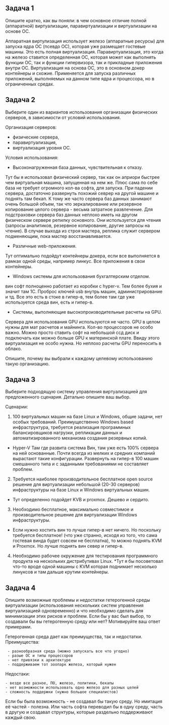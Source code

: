 
## Задача 1

Опишите кратко, как вы поняли: в чем основное отличие полной (аппаратной) виртуализации, паравиртуализации и виртуализации на основе ОС.


Аппаратная виртулизация использует железо (аппаратные ресурсы) для запуска ядра ОС (псевдо ОС), которая уже размещает гостевые машины. Это есть полная виртуализация.
Паравиртуализация, это когда на железо ставится определенная ОС, которая может как выполнять функции ОС, так и функции гипервизора, так и прикладные приложения внутри ОС.
Виртуализация на основа ОС, это в основном докер контейнеры и схожие. Применяется для запуска различных приложений, выполняемых на данном типе ядра и процессора, но в ограниченных средах.


## Задача 2

Выберите один из вариантов использования организации физических серверов, в зависимости от условий использования.

Организация серверов:
- физические сервера,
- паравиртуализация,
- виртуализация уровня ОС.

Условия использования:
- Высоконагруженная база данных, чувствительная к отказу. 

Тут бы я использовал физический сервер, так как он априори быстрее чем виртуальная машина, запущенная на нем же. Плюс сама по себе база не требует огромного кол-ва софта, для запуска. При падении сервера, достаточно развернуть похожий севрер на другой машине и поднять там бекап. К тому же часто сервера баз данных занимают очень большой объем, так что зеркалирование или резервное копирование целого сервера - весьма затратное развлечение. Для подстраховки сервера баз данных неплохо иметь на другом физическом сервере репилку основного. Они используется для чтения (запросы аналитиков, резервное копирование, другие запросы на чтение). В случае выхода из строя мастера, реплика служит сервером подменяющим, пока мастер восстанавливается.

- Различные web-приложения.

 Тут оптимально подойдут контейнеры докера, если все выполняется в рамках одной среды, например линкус. Все приложения в свои контейнеры.


- Windows системы для использования бухгалтерским отделом.

 вин софт полноценно работает из коробки с hyper-v. Тем более бухия и значит там 1С. Проброс ключей usb внутрь машин, администрирование и тд. Все это есть в стоке в гипер-в, тем более там где уже используется среда вин, есть и гипер-в.


- Системы, выполняющие высокопроизводительные расчеты на GPU.

Сервера для использования GPU используются не часто. GPU в целом нужны для мат расчетов и майнинга. Кол-во процессоров не особо важно. Можно просто ставить софт на небольшой ссд диск и подключать как можно больше GPU  к материнской плате. Ввиду этого виртуализация не особо нужна. Но неплохо расчеты GPU переносить в облако. 

Опишите, почему вы выбрали к каждому целевому использованию такую организацию.

## Задача 3

Выберите подходящую систему управления виртуализацией для предложенного сценария. Детально опишите ваш выбор.

Сценарии:

1. 100 виртуальных машин на базе Linux и Windows, общие задачи, нет особых требований. Преимущественно Windows based инфраструктура, требуется реализация программных балансировщиков нагрузки, репликации данных и автоматизированного механизма создания резервных копий.
* Hyper-V Там где развита система Вин, там уже есть 100% сервера на ней основанные. Почти всегда из мелких и средних компаний вырастают такие конфигурации. Развернуть на гипер-в 100 машин смешанного типа и с заданными требованиями не составляет проблем.

2. Требуется наиболее производительное бесплатное open source решение для виртуализации небольшой (20-30 серверов) инфраструктуры на базе Linux и Windows виртуальных машин.
* Тут определенно подойдет KVB и proxmox. Дешево и сердито.

3. Необходимо бесплатное, максимально совместимое и производительное решение для виртуализации Windows инфраструктуры.
* Если нужно хостить вин то лучше гипер-в нет ничего. Но поскольку требуется бесплатное! (что уже странно, исходя из того, что сама гостевая винда будет совсем не бесплатна), то можно поднять KVM и Proxmox. Но лучше поднять вин север и гипер-в.

4. Необходимо рабочее окружение для тестирования программного продукта на нескольких дистрибутивах Linux.
*Тут я бы посоветовал что-то вроде одной машины с KVM которая поднимает несколько линуксов и там дальше крутим контейнеры. 

## Задача 4

Опишите возможные проблемы и недостатки гетерогенной среды виртуализации (использования нескольких систем управления виртуализацией одновременно) и что необходимо сделать для минимизации этих рисков и проблем. Если бы у вас был выбор, то создавали бы вы гетерогенную среду или нет? Мотивируйте ваш ответ примерами.

 Гетерогенная среда дает как преимущества, так и недостатки. Преимущества:
```
 - разнообразная среда (можно запускать все что угодно)
 - разые ОС и типы процессоров
 - нет привязки к архитектуре
 - поддерживаем тот зоопарк железа, который нужен
```
Недостаки:
```
- везде все разное, ПО, железо, политики, бекапы
- нет возможности использовать одно железо для разных целей
- сложность поддержки (нужно большое специалистов)
```

Если бы была возможность - не создавал бы такую среду. 
Но имитация её частей - полезна. Или часть софта переводил бы в одну среду, часть в другую и создавал структуры, которые раздельно поддерживают каждый свою.



